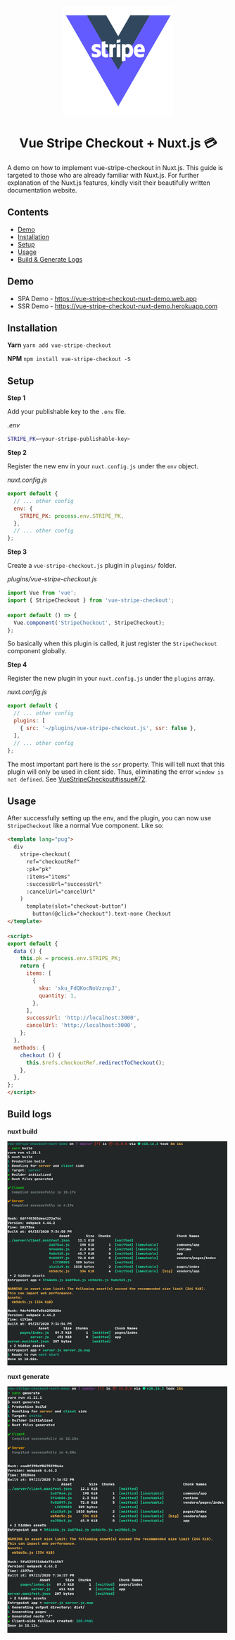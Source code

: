 
<p align="center">
  <img src="./vue-stripe-logo-variant-1-small.png" alt="drawing" width="250"/>
  <h1 align="center">Vue Stripe Checkout + Nuxt.js 💳</h1>
</p>

A demo on how to implement vue-stripe-checkout in Nuxt.js. This guide is targeted to those who are already familiar with Nuxt.js. For further explanation of the Nuxt.js features, kindly visit their beautifully written documentation website.

## Contents

- [Demo](#demo)
- [Installation](#installation)
- [Setup](#setup)
- [Usage](#usage)
- [Build & Generate Logs](build-logs)

## Demo

- SPA Demo - https://vue-stripe-checkout-nuxt-demo.web.app
- SSR Demo - https://vue-stripe-checkout-nuxt-demo.herokuapp.com

## Installation

**Yarn**
`yarn add vue-stripe-checkout`

**NPM**
`npm install vue-stripe-checkout -S`

## Setup

**Step 1**

Add your publishable key to the `.env` file.

*.env*
```bash
STRIPE_PK=<your-stripe-publishable-key>
```

**Step 2**

Register the new env in your `nuxt.config.js` under the `env` object.

*nuxt.config.js*
```javascript
export default {
  // ... other config
  env: {
    STRIPE_PK: process.env.STRIPE_PK,
  },
  // ... other config
};
```

**Step 3**

Create a `vue-stripe-checkout.js` plugin in `plugins/` folder.

*plugins/vue-stripe-checkout.js*
```javascript
import Vue from 'vue';
import { StripeCheckout } from 'vue-stripe-checkout';

export default () => {
  Vue.component('StripeCheckout', StripeCheckout);
};
```

So basically when this plugin is called, it just register the `StripeCheckout` component globally.

**Step 4**

Register the new plugin in your `nuxt.config.js` under the `plugins` array.

*nuxt.config.js*
```javascript
export default {
  // ... other config
  plugins: [
    { src: '~/plugins/vue-stripe-checkout.js', ssr: false },
  ],
  // ... other config
};
```

The most important part here is the `ssr` property. This will tell nuxt that this plugin will only be used in client side. Thus, eliminating the error `window is not defined`. See [VueStripeCheckout#issue#72](https://github.com/jofftiquez/vue-stripe-checkout/issues/72).

## Usage

After successfully setting up the env, and the plugin, you can now use `StripeCheckout` like a normal Vue component. Like so:

```html
<template lang="pug">
  div
    stripe-checkout(
      ref="checkoutRef"
      :pk="pk"
      :items="items"
      :successUrl="successUrl"
      :cancelUrl="cancelUrl"
    )
      template(slot="checkout-button")
        button(@click="checkout").text-none Checkout
</template>

<script>
export default {
  data () {
    this.pk = process.env.STRIPE_PK;
    return {
      items: [
        {
          sku: 'sku_FdQKocNoVzznpJ',
          quantity: 1,
        },
      ],
      successUrl: 'http://localhost:3000',
      cancelUrl: 'http://localhost:3000',
    };
  },
  methods: {
    checkout () {
      this.$refs.checkoutRef.redirectToCheckout();
    },
  },
};
</script>
```

## Build logs

**nuxt build**

<img src="./yarn-build.png" width="500">

**nuxt generate**

<img src="./yarn-generate.png" width="500">
